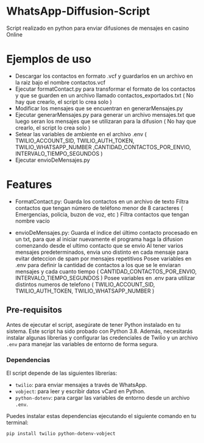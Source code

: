 # WhatsApp-Diffusion-Script
Script realizado en python para enviar difusiones de mensajes en casino Online

# Ejemplos de uso

- Descargar los contactos en formato .vcf y guardarlos en un archivo en la raiz bajo el nombre contactos.vcf
- Ejecutar formatContact.py para transformar el formato de los contactos y que se guarden en un archivo llamado contactos_exportados.txt  ( No hay que crearlo, el script lo crea solo )
- Modificar los mensajes que se encuentran en generarMensajes.py
- Ejecutar generarMensajes.py para generar un archivo mensajes.txt que luego seran los mensajes que se utilizaran para la difusion ( No hay que crearlo, el script lo crea solo )
- Setear las variables de ambiente en el archivo .env ( TWILIO_ACCOUNT_SID, TWILIO_AUTH_TOKEN, TWILIO_WHATSAPP_NUMBER ,CANTIDAD_CONTACTOS_POR_ENVIO, INTERVALO_TIEMPO_SEGUNDOS  )
- Ejecutar envioDeMensajes.py

# Features

- FormatContact.py:    Guarda los contactos en un archivo de texto
                       Filtra contactos que tengan número de teléfono menor de 8 caracteres ( Emergencias, policia, buzon de voz, etc )
                       Filtra contactos que tengan nombre vacío
  
- envioDeMensajes.py: Guarda el índice del último contacto procesado en un txt, para que al iniciar nuevamente el programa haga la difusion comenzando desde el ultimo contacto que se envio
                      Al tener varios mensajes predeterminados, envia uno distinto en cada mensaje para evitar deteccion de spam por mensajes repetitivos
                      Posee variables en .env para definir la cantidad de contactos a los que se le enviaran mensajes y cada cuanto tiempo ( CANTIDAD_CONTACTOS_POR_ENVIO, INTERVALO_TIEMPO_SEGUNDOS )
                      Posee variables en .env para utilizar distintos numeros de telefono ( TWILIO_ACCOUNT_SID, TWILIO_AUTH_TOKEN, TWILIO_WHATSAPP_NUMBER )
  
## Pre-requisitos

Antes de ejecutar el script, asegúrate de tener Python instalado en tu sistema. Este script ha sido probado con Python 3.8. Además, necesitarás instalar algunas librerías y configurar las credenciales de Twilio y un archivo `.env` para manejar las variables de entorno de forma segura.

### Dependencias

El script depende de las siguientes librerías:
- `twilio`: para enviar mensajes a través de WhatsApp.
- `vobject`: para leer y escribir datos vCard en Python.
- `python-dotenv`: para cargar las variables de entorno desde un archivo `.env`.


Puedes instalar estas dependencias ejecutando el siguiente comando en tu terminal:

```bash
pip install twilio python-dotenv-vobject






